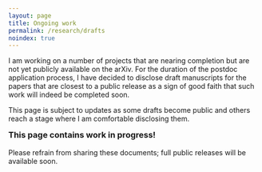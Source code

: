 ```yaml
---
layout: page
title: Ongoing work
permalink: /research/drafts
noindex: true
---
```


I am working on a number of projects that are nearing completion but are not yet publicly available on the arXiv. For the duration of the postdoc application process, I have decided to disclose draft manuscripts for the papers that are closest to a public release as a sign of good faith that such work will indeed be completed soon. 

This page is subject to updates as some drafts become public and others reach a stage where I am comfortable disclosing them.

<div class = "message">
<h3 style='margin-top:0.25rem'>This page contains work in progress!</h3> Please refrain from sharing these documents; full public releases will be available soon.
</div>


<div id="db-embed" style="height: 305px;"></div>
<script type="text/javascript" src="https://www.dropbox.com/static/api/2/dropins.js" id="dropboxjs" data-app-key="db1tmg77temc8mo"></script>
<script>
var options = {
  link: "https://www.dropbox.com/scl/fo/1b0qndv7q0gzmgb5mcl2x/ABM6KYr71dHrZYf-U_I7g04?rlkey=x0y8cussel5wgk7lzvtdwn74b&st=6ivqz6d6&dl=0",
  folder: {
    view: "grid",
    headerSize: "small"
  }
}
var element = document.getElementById("db-embed");
Dropbox.embed(options, element);
</script>


